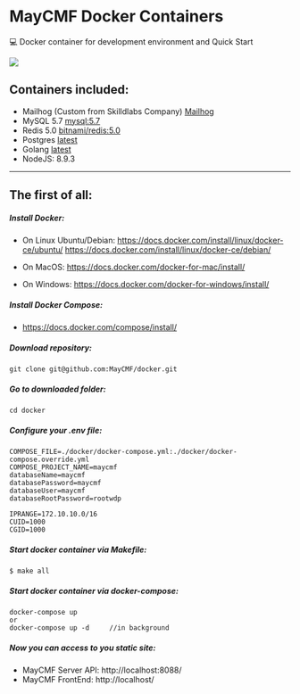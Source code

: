 # MayCMF Docker Containers
:computer: Docker container for development environment and Quick Start

![](https://repository-images.githubusercontent.com/223875170/2ee1e500-1612-11ea-897f-5c7ed34f7a05)

## Containers included:

- Mailhog (Custom from Skilldlabs Company) [Mailhog](https://hub.docker.com/r/skilldlabs/mailhog)
- MySQL 5.7 [mysql:5.7](https://hub.docker.com/_/mysql)
- Redis 5.0 [bitnami/redis:5.0](https://hub.docker.com/r/bitnami/redis/)
- Postgres [latest](https://hub.docker.com/_/postgres)
- Golang [latest](https://hub.docker.com/_/golang)
- NodeJS: 8.9.3

------

## The first of all:
##### Install Docker:
- On Linux Ubuntu/Debian:
  https://docs.docker.com/install/linux/docker-ce/ubuntu/ 
  https://docs.docker.com/install/linux/docker-ce/debian/

- On MacOS:
  https://docs.docker.com/docker-for-mac/install/

- On Windows:
  https://docs.docker.com/docker-for-windows/install/

##### Install Docker Compose:
- https://docs.docker.com/compose/install/

##### Download repository:

```
git clone git@github.com:MayCMF/docker.git
```

##### Go to downloaded folder:

```
cd docker
```

##### Configure your .env file:

```
COMPOSE_FILE=./docker/docker-compose.yml:./docker/docker-compose.override.yml
COMPOSE_PROJECT_NAME=maycmf
databaseName=maycmf
databasePassword=maycmf
databaseUser=maycmf
databaseRootPassword=rootwdp

IPRANGE=172.10.10.0/16
CUID=1000
CGID=1000

```

##### Start docker container via Makefile:

```
$ make all
```

##### Start docker container via docker-compose:

```
docker-compose up
or
docker-compose up -d     //in background
```

##### Now you can access to you static site:

- MayCMF Server API: http://localhost:8088/
- MayCMF FrontEnd: http://localhost/

